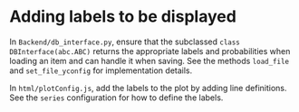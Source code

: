# Adding labels to be displayed

In `Backend/db_interface.py`, ensure that the subclassed `class DBInterface(abc.ABC)` returns the appropriate labels and probabilities when loading an item and can handle it when saving. See the methods `load_file` and `set_file_yconfig` for implementation details.

In `html/plotConfig.js`, add the labels to the plot by adding line definitions. See the `series` configuration for how to define the labels. 